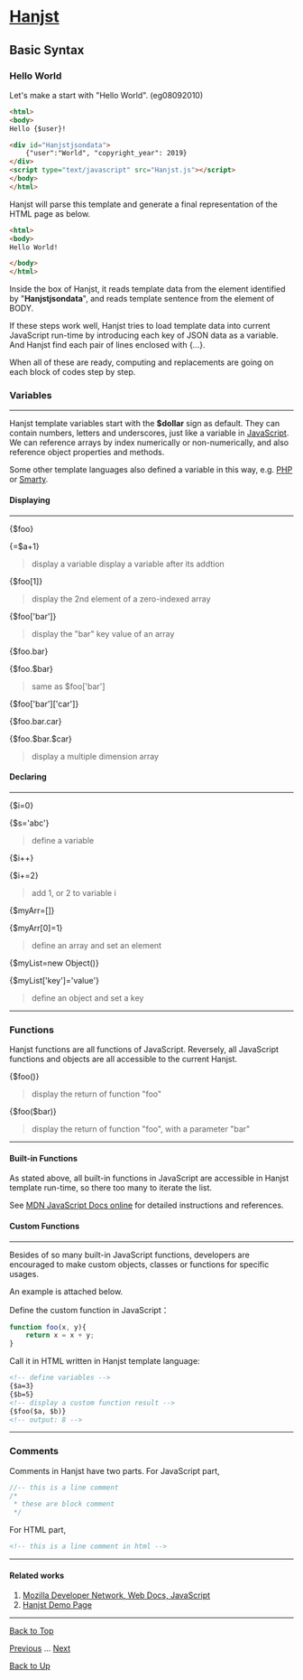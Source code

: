 # [Hanjst](/hanjst/index)
## Basic Syntax
### Hello World

Let's make a start with "Hello World". (eg08092010)

```html
<html>
<body>
Hello {$user}!

<div id="Hanjstjsondata">
	{"user":"World", "copyright_year": 2019}
</div>
<script type="text/javascript" src="Hanjst.js"></script>
</body>
</html>
```

Hanjst will parse this template and generate a final representation of the HTML page as below.

```html
<html>
<body>
Hello World!

</body>
</html>
```
Inside the box of Hanjst, it reads template data from the element identified by "**Hanjstjsondata**", and reads template sentence from the element of BODY.

If these steps work well, Hanjst tries to load template data into current JavaScript run-time by introducing each key of JSON data as a variable. And Hanjst find each pair of lines enclosed with {...}.

When all of these are ready, computing  and replacements are going on each block of codes step by step.   


### Variables
---
Hanjst template variables start with the **$dollar** sign as default. They can contain numbers, letters and underscores, just like a variable in [JavaScript](https://www.javascript.com). We can reference arrays by index numerically or non-numerically, and also reference object properties and methods.

Some other template languages also defined a variable in this way, e.g. [PHP](php.net) or [Smarty](smarty.net).

#### Displaying
---

{$foo}

{=$a+1}
>display a variable
>display a variable after its addtion

{$foo[1]}
>display the 2nd element of a zero-indexed array

{$foo['bar']}
>display the "bar" key value of an array

{\$foo.bar}

{\$foo.$bar}
>same as $foo['bar']

{$foo['bar']['car']}

{\$foo.bar.car}

{\$foo.\$bar.\$car}
>display a multiple dimension array


#### Declaring
---
{\$i=0}

{\$s='abc'}
>define a variable

{\$i++}

{\$i+=2}
>add 1, or 2 to variable i

{\$myArr=[]}

{\$myArr[0]=1}
>define an array
>and set an element

{$myList=new Object()}

{$myList['key']='value'}
>define an object
>and set a key


---
### Functions

Hanjst functions are all functions of JavaScript. Reversely, all JavaScript functions and objects are all accessible to the current Hanjst.

{$foo()}
>display the return of function "foo"

{\$foo($bar)}
>display the return of function "foo", with a parameter "bar"

---
#### Built-in Functions

As stated above, all built-in functions in JavaScript are accessible in Hanjst template run-time, so there too many to iterate the list.

See [MDN JavaScript Docs online](https://developer.mozilla.org/en-US/docs/Web/JavaScript) for detailed instructions and references.

#### Custom Functions
---

Besides of so many built-in JavaScript functions, developers are encouraged to make custom objects, classes or functions for specific usages.

An example is attached below.

Define the custom function in JavaScript：
```javascript
function foo(x, y){
	return x = x + y;
}
```
Call it in HTML written in Hanjst template language:
```html
<!-- define variables -->
{$a=3}
{$b=5}
<!-- display a custom function result -->
{$foo($a, $b)}
<!-- output: 8 -->
```
---
### Comments

Comments in Hanjst have two parts.
For JavaScript part, 

```javascript
//-- this is a line comment
/*
 * these are block comment
 */
```

For HTML part,

```html
<!-- this is a line comment in html -->
```

---
#### Related works

1. [Mozilla Developer Network, Web Docs, JavaScript](https://developer.mozilla.org/en-US/docs/Web/JavaScript)
2. [Hanjst Demo Page](https://ufqi.com/dev/hanjst/)


----
[Back to Top](/hanjst/hanjst-syntax)

[Previous](./hanjst-debug) ... [Next](./hanjst-variable)

[Back to Up](/hanjst/index)
<!--stackedit_data:
eyJoaXN0b3J5IjpbLTc2NjA3MDI2MSw4Mjk4NTIwNjIsMTAwNT
QyNTI0NSwtMjAwODI4NTAxMl19
-->
